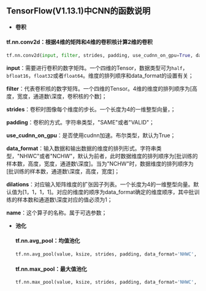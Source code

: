 ## TensorFlow(V1.13.1)中CNN的函数说明

* **卷积**

#### tf.nn.conv2d：根据4维的矩阵和4维的卷积核计算2维的卷积

```python
tf.nn.conv2d(input, filter, strides, padding, use_cudnn_on_gpu=True, data_format='NHWC', dilations=[1, 1, 1, 1], name=None)
```


**input**：需要进行卷积的数字矩阵。一个四维的Tensor，数据类型可为```half```，```bfloat16```，```float32```或者```float64```。维度的排列顺序和data_format的设置有关；

**filter**：代表卷积核的数字矩阵。一个四维的Tensor。4维的维度的排列顺序为[高度，宽度，通道数\深度，卷积核的个数]；

**strides**：卷积时图像每个维度的步长。一个长度为4的一维整型向量，；

**padding**：卷积的方式。字符串类型，"SAME"或者"VALID"；

**use_cudnn_on_gpu**：是否使用cudnn加速。布尔类型，默认为True；

**data_format**：输入数据和输出数据的维度的排列形式。字符串类型，"NHWC"或者"NCHW"，默认为前者，此时数据维度的排列顺序为[批训练的样本数，高度，宽度，通道数\深度]。当为"NCHW"时，数据维度的排列顺序为[批训练的样本数，通道数\深度，高度，宽度]；

**dilations**：对应输入矩阵维度的扩张因子列表。一个长度为4的一维整型向量。默认值为[1，1，1，1]。对应的维度的顺序为data_format确定的维度顺序，其中批训练的样本数和通道数\深度对应的值必须为1；

**name**：这个算子的名称。属于可选参数；


* **池化**

   #### tf.nn.avg_pool：均值池化
   
   ```python
   tf.nn.avg_pool(value, ksize, strides, padding, data_format='NHWC', name=None)
   ```
   
   #### tf.nn.max_pool：最大值池化
   
      
   ```python
   tf.nn.max_pool(value, ksize, strides, padding, data_format='NHWC', name=None)
   ```
   
   
   
